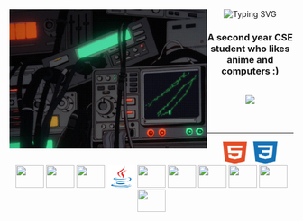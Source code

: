 <div id="header" align="center">
  <img src="https://readme-typing-svg.demolab.com?font=Mukta&weight=700&size=30&pause=1000&color=F7F7F7&center=true&vCenter=true&width=435&lines=Hello+World+!" alt="Typing SVG" />
  <img align="left" width="350px" src="public/tech1.gif"/>
</div>
<h3 align="center" >A second year CSE student who likes anime and computers :) </h3>
<br>
<div id="badges" align="center">
  <a href="https://www.linkedin.com/in/kumarsrajan/" target="_blank">
  <img src="https://img.shields.io/badge/LinkedIn-blue?style=for-the-badge&logo=linkedin"/>
  </a>
  
</div>
<br>
<br>
 <hr/>
  <div align="center">
    <img src="https://github.com/devicons/devicon/blob/master/icons/html5/html5-plain.svg" height=40 width=50/>
    <img src="https://github.com/devicons/devicon/blob/master/icons/css3/css3-plain.svg" height=40 width=50/>
    <img src="https://cdn.jsdelivr.net/gh/devicons/devicon/icons/javascript/javascript-plain.svg" height=40 width=50 />
    <img src="https://cdn.jsdelivr.net/gh/devicons/devicon/icons/c/c-plain.svg" height=40 width=50 />
    <img src="https://cdn.jsdelivr.net/gh/devicons/devicon/icons/cplusplus/cplusplus-plain.svg" height=40 width=50/>
    <img src="https://github.com/devicons/devicon/blob/master/icons/java/java-original.svg" height=40 width=50/>
    <img src="https://cdn.jsdelivr.net/gh/devicons/devicon/icons/react/react-original.svg" height=40 width=50/>
    <img src="https://skillicons.dev/icons?i=nextjs" height=40 width=50/>
    <img src="https://cdn.jsdelivr.net/gh/devicons/devicon/icons/bootstrap/bootstrap-plain.svg" height=40 width=50/>
    <img src="https://cdn.jsdelivr.net/gh/devicons/devicon/icons/tailwindcss/tailwindcss-plain.svg" height=40 width=50/>
    <img src="https://cdn.jsdelivr.net/gh/devicons/devicon/icons/vscode/vscode-original.svg" height=40 width=50/>
    <img src="https://cdn.jsdelivr.net/gh/devicons/devicon/icons/git/git-original.svg" height=40 width=50 />     
  </div>
<!--  <hr/>
  <div align="center">
    <img src="https://cdn.jsdelivr.net/gh/devicons/devicon/icons/mongodb/mongodb-original-wordmark.svg" height=40 width=50/>
    <img src="https://skillicons.dev/icons?i=express" height=40 width=50/>
    <img src="https://cdn.jsdelivr.net/gh/devicons/devicon/icons/nodejs/nodejs-original-wordmark.svg" height=40 width=50/>
    <img src="https://cdn.jsdelivr.net/gh/devicons/devicon/icons/sass/sass-original.svg" height=40 width=50 />
    <img src="https://github.com/devicons/devicon/blob/master/icons/python/python-original.svg" height=40 width=50/>
    <img src="https://cdn.jsdelivr.net/gh/devicons/devicon/icons/docker/docker-plain.svg" height=40 width=50 />
  </div> -->

